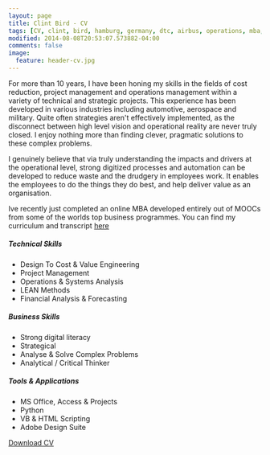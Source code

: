 ```yaml
---
layout: page
title: Clint Bird - CV
tags: [CV, clint, bird, hamburg, germany, dtc, airbus, operations, mba, cost, reduction, digital, transformation, python, digitization]
modified: 2014-08-08T20:53:07.573882-04:00
comments: false
image:
  feature: header-cv.jpg
---
```

For more than 10 years, I have been honing my skills in the fields of cost reduction, project management and operations management within a variety of technical and strategic projects. This experience has been developed in various industries including automotive, aerospace and military. Quite often strategies aren't effectively implemented, as the disconnect between high level vision and operational reality are never truly closed. I enjoy nothing more than finding clever, pragmatic solutions to these complex problems.

I genuinely believe that via truly understanding the impacts and drivers at the operational level, strong digitized processes and automation can be developed to reduce waste and the drudgery in employees work. It enables the employees to do the things they do best, and help deliver value as an organisation.

Ive recently just completed an online MBA developed entirely out of MOOCs from some of the worlds top business programmes. You can find my curriculum and transcript [here](/mba)

##### Technical Skills
* Design To Cost & Value Engineering
* Project Management
* Operations & Systems Analysis
* LEAN Methods
* Financial Analysis & Forecasting

##### Business Skills
* Strong digital literacy
* Strategical
* Analyse & Solve Complex Problems
* Analytical / Critical Thinker

##### Tools & Applications
* MS Office, Access & Projects
* Python
* VB & HTML Scripting
* Adobe Design Suite

<a href="/files/Clint Bird - CV.pdf" class="btn">Download CV</a>
